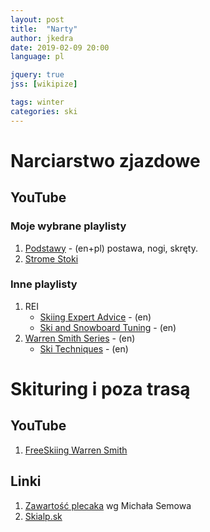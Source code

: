 ```yaml
---
layout: post
title:  "Narty"
author: jkedra
date: 2019-02-09 20:00
language: pl

jquery: true
jss: [wikipize]

tags: winter
categories: ski
---
```


# Narciarstwo zjazdowe

## YouTube

### Moje wybrane playlisty

1. [Podstawy][ski-foundation] - (en+pl) postawa, nogi, skręty.
2. [Strome Stoki][ski-steep]

[ski-foundation]: https://www.youtube.com/watch?v=jCiIzxLXPeE&list=PLbXqvh153fah8LJflUgtiGB7MVrkEgOiO
[ski-steep]: https://www.youtube.com/watch?v=2QfupdCfr5Y&list=PLbXqvh153fagSJObAUnOUP3pRKvBB9Yb2

### Inne playlisty

1. REI
    * [Skiing Expert Advice][rei-ski-expert] - (en)
    * [Ski and Snowboard Tuning][rei-ski-snowboard-tune] - (en)
2. [Warren Smith Series][WarrenSmith] - (en)
    * [Ski Techniques][WSSkiTechs] - (en)

[WarrenSmith]: https://www.youtube.com/user/TheSkiAcademy
[WSSkiTechs]: https://www.youtube.com/watch?v=aIA1H_IpwX4&list=PLJNRjzERDIrTLIx7sz_DXeFyigS5ToMn1
[rei-ski-expert]: https://www.youtube.com/watch?v=74znyxVyQAE&list=PL7tqTAgUK4UxYEjoN84OezsMNXFH1zXcy
[rei-ski-snowboard-tune]: https://www.youtube.com/watch?v=vZ-MIMtlL68&list=PL7tqTAgUK4UztCj5NCrXFCH7nQDXsdYDZ


# Skituring i poza trasą

## YouTube

1. [FreeSkiing Warren Smith][fs-ws]

[fs-ws]: https://www.youtube.com/watch?v=NeGX_cuwy5o

## Linki
1. [Zawartość plecaka][zawartosc-plecaka] wg Michała Semowa
2. [Skialp.sk][skialp-sk]

[zawartosc-plecaka]: https://wertykalnie.wordpress.com/2019/01/22/skituring-zawartosc-plecaka/
[skialp-sk]: https://skialp.hiking.sk/


